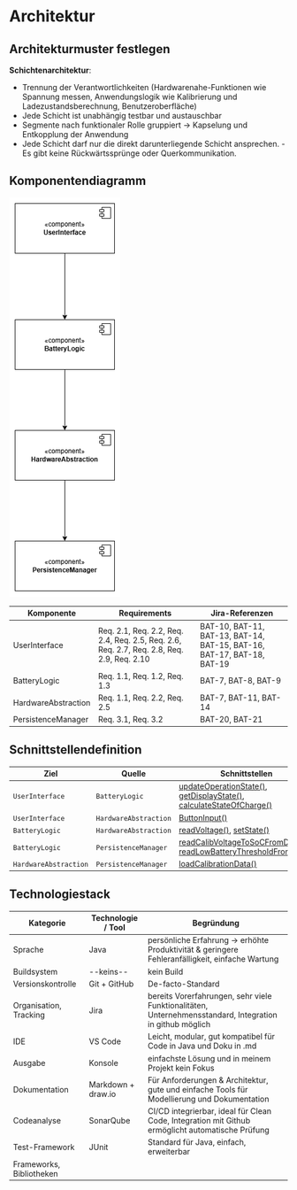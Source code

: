 # Architektur

## Architekturmuster festlegen

**Schichtenarchitektur**: 

- Trennung der Verantwortlichkeiten (Hardwarenahe-Funktionen wie Spannung messen, Anwendungslogik wie Kalibrierung und Ladezustandsberechnung, Benutzeroberfläche)
- Jede Schicht ist unabhängig testbar und austauschbar
- Segmente nach funktionaler Rolle gruppiert -> Kapselung und Entkopplung der Anwendung
- Jede Schicht darf nur die direkt darunterliegende Schicht ansprechen.
-Es gibt keine Rückwärtssprünge oder Querkommunikation.

## Komponentendiagramm 

![Komponentendiagramm](referenziert/Architektur/Komponentendiagramm.png)

| **Komponente**      | **Requirements**              | **Jira-Referenzen**                                           |
| --------------- | --------------------- | ------------------------------------------------------------ |
| UserInterface | Req. 2.1, Req. 2.2, Req. 2.4, Req. 2.5, Req. 2.6, Req. 2.7, Req. 2.8, Req. 2.9, Req. 2.10      | BAT-10, BAT-11, BAT-13, BAT-14, BAT-15, BAT-16, BAT-17, BAT-18, BAT-19              |
| BatteryLogic | Req. 1.1, Req. 1.2, Req. 1.3  | BAT-7, BAT-8, BAT-9   |
| HardwareAbstraction  | Req. 1.1, Req. 2.2, Req. 2.5 | BAT-7, BAT-11, BAT-14 |
| PersistenceManager  | Req. 3.1, Req. 3.2    | BAT-20, BAT-21

## Schnittstellendefinition

| **Ziel**      | **Quelle**              | **Schnittstellen**                                           |
| --------------- | --------------------- | ------------------------------------------------------------ |
| `UserInterface` | `BatteryLogic`        |  [updateOperationState()](./referenziert/Architektur/Schnittstellendokumentation.md#methode-updateoperationstate), [getDisplayState()](./referenziert/Architektur/Schnittstellendokumentation.md#methode-getdisplaystate), [calculateStateOfCharge()](./referenziert/Architektur/Schnittstellendokumentation.md#methode-calculatestateofcharge)               |
| `UserInterface` | `HardwareAbstraction`        |  [ButtonInput()](./referenziert/Architektur/Schnittstellendokumentation.md#methode-buttoninput)          |
| `BatteryLogic` | `HardwareAbstraction` |  [readVoltage()](./referenziert/Architektur/Schnittstellendokumentation.md#methode-readvoltage), [setState()](./referenziert/Architektur/Schnittstellendokumentation.md#methode-setstate)     |
| `BatteryLogic`  | `PersistenceManager`  | [readCalibVoltageToSoCFromDisc()](./referenziert/Architektur/Schnittstellendokumentation.md#methode-readcalibvoltagetosocfromdisc), [readLowBatteryThresholdFromDisc()](./referenziert/Architektur/Schnittstellendokumentation.md#methode-readlowbatterythresholdfromdisc)   |
| `HardwareAbstraction`  | `PersistenceManager`  | [loadCalibrationData()](./referenziert/Architektur/Schnittstellendokumentation.md#methode-loadcalibrationdata)    |


## Technologiestack

| Kategorie            | Technologie / Tool             | Begründung                             |
|----------------------|--------------------------------|----------------------------------------|
| Sprache | Java | persönliche Erfahrung -> erhöhte Produktivität & geringere Fehleranfälligkeit, einfache Wartung  |
| Buildsystem | --keins-- | kein Build |
| Versionskontrolle | Git + GitHub | De-facto-Standard |
| Organisation, Tracking | Jira | bereits Vorerfahrungen, sehr viele Funktionalitäten, Unternehmensstandard, Integration in github möglich |
| IDE | VS Code | Leicht, modular, gut kompatibel für Code in Java und Doku in .md |
| Ausgabe | Konsole | einfachste Lösung und in meinem Projekt kein Fokus |
| Dokumentation | Markdown + draw.io | Für Anforderungen & Architektur, gute und einfache Tools für Modellierung und Dokumentation |
| Codeanalyse | SonarQube | CI/CD integrierbar, ideal für Clean Code, Integration mit Github ermöglicht automatische Prüfung |
|Test-Framework | JUnit | Standard für Java, einfach, erweiterbar  |
| Frameworks, Bibliotheken | | |

